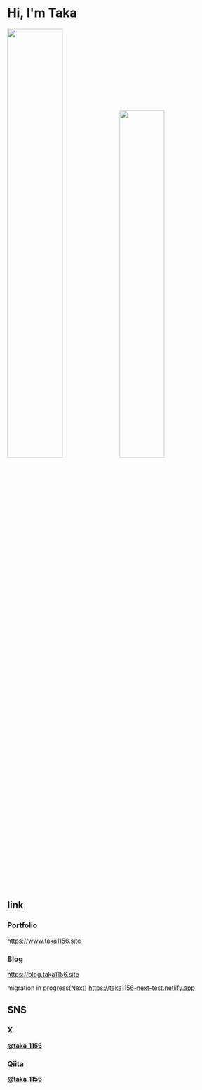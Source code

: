 # Hi, I'm Taka 

<img src="https://taka1156-backend.glitch.me/api/v1/visiter.svg?color=tomato" width="50%">
<img src="https://taka1156-backend.glitch.me/api/v1/github.svg?account=taka1156&bgcolor=none" width="45%">

## link
### Portfolio
<a href="https://www.taka1156.site">https://www.taka1156.site</a>

### Blog

https://blog.taka1156.site

migration in progress(Next)
https://taka1156-next-test.netlify.app


## SNS
### X
**[@taka_1156](https://twitter.com/taka_1156)**

### Qiita
**[@taka_1156](https://qiita.com/taka_1156)**

